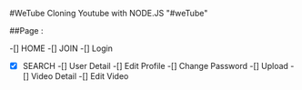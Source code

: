 #WeTube
Cloning Youtube with NODE.JS "#weTube"

##Page : 

-[] HOME
-[] JOIN
-[] Login
-[x] SEARCH
-[] User Detail
-[] Edit Profile
-[] Change Password
-[] Upload
-[] Video Detail
-[] Edit Video
